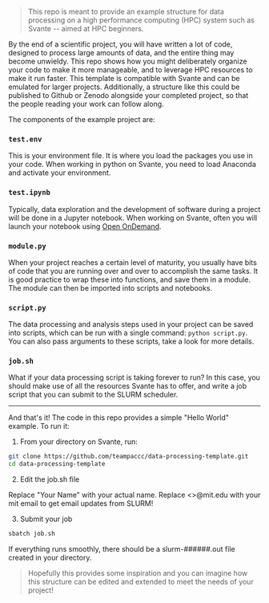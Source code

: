> This repo is meant to provide an example structure for data processing on a high performance computing (HPC) system such as Svante -- aimed at HPC beginners.

By the end of a scientific project, you will have written a lot of code, designed to process large amounts of data, and the entire thing may become unwieldy. This repo shows how you might deliberately organize your code to make it more manageable, and to leverage HPC resources to make it run faster. This template is compatible with Svante and can be emulated for larger projects. Additionally, a structure like this could be published to Github or Zenodo alongside your completed project, so that the people reading your work can follow along.

The components of the example project are:

### `test.env`
This is your environment file. It is where you load the packages you use in your code. When working in python on Svante, you need to load Anaconda and activate your environment.

### `test.ipynb`
Typically, data exploration and the development of software during a project will be done in a Jupyter notebook. When working on Svante, often you will launch your notebook using [Open OnDemand](https://svante-ood.mit.edu/).

### `module.py`
When your project reaches a certain level of maturity, you usually have bits of code that you are running over and over to accomplish the same tasks. It is good practice to wrap these into functions, and save them in a module. The module can then be imported into scripts and notebooks.

### `script.py`
The data processing and analysis steps used in your project can be saved into scripts, which can be run with a single command: `python script.py`. You can also pass arguments to these scripts, take a look for more details.

### `job.sh`
What if your data processing script is taking forever to run? In this case, you should make use of all the resources Svante has to offer, and write a job script that you can submit to the SLURM scheduler.

---

And that's it! The code in this repo provides a simple "Hello World" example. To run it:

1. From your directory on Svante, run:

```bash
git clone https://github.com/teampaccc/data-processing-template.git
cd data-processing-template
```

2. Edit the job.sh file

Replace "Your Name" with your actual name. Replace <<username>>@mit.edu with your mit email to get email updates from SLURM!

3. Submit your job

```bash
sbatch job.sh
```

If everything runs smoothly, there should be a slurm-######.out file created in your directory.

> Hopefully this provides some inspiration and you can imagine how this structure can be edited and extended to meet the needs of your project!